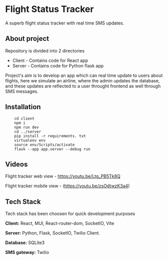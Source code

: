 # Flight Status Tracker

A superb flight status tracker with real time SMS updates.

## About project

Repository is divided into 2 directories

- Client - Contains code for React app
- Server - Contains code for Python flask app

Project's aim is to develop an app which can real time update to users about flights, here we simulate an airline, where the admin updates the database, and these updates are reflected to a user throught frontend as well through SMS messages.

## Installation
        cd client
        npm i
        npm run dev
        cd ../server
        pip install -r requirements. txt
        virtualenv env
        source env/Scripts/activate
        flask --app app.server --debug run

## Videos

Flight tracker web view - https://youtu.be/Ltg_PB5Tk8Q

Flight tracker mobile view - (https://youtu.be/zsOdtwzK3a4)

## Tech Stack

Tech stack has been choosen for quick development purposes

**Client:** React, MUI, React-router-dom, SocketIO, Vite

**Server:** Python, Flask, SocketIO, Twilio Client.

**Database:** SQLite3

**SMS gateway:** Twilio

